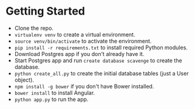 Getting Started
===============

* Clone the repo.
* `virtualenv venv` to create a virtual environment.
* `source venv/bin/activate` to activate the environment.
* `pip install -r requirements.txt` to install required Python modules.
* Download Postgres app if you don't already have it.
* Start Postgres app and run `create database scavenge` to create the database.
* `python create_all.py` to create the initial database tables (just a User object).
* `npm install -g bower` if you don't have Bower installed.
* `bower install` to install Angular.
* `python app.py` to run the app.
